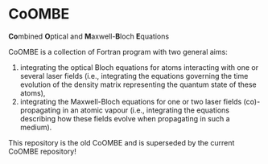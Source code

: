 # CoOMBE
**Co**mbined **O**ptical and **M**axwell-**B**loch **E**quations

CoOMBE is a collection of Fortran program with two general aims:

1. integrating the optical Bloch equations for atoms interacting with one or several laser fields (i.e., integrating the equations governing the time evolution of the density matrix representing the quantum state of these atoms),
2. integrating the Maxwell-Bloch equations for one or two laser fields (co)- propagating in an atomic vapour (i.e., integrating the equations describing how these fields evolve when propagating in such a medium).

This repository is the old CoOMBE and is superseded by the current CoOMBE repository!
